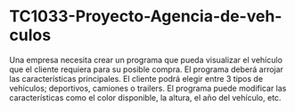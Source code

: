 # TC1033-Proyecto-Agencia-de-veh-culos
Una empresa necesita crear un programa que pueda visualizar el vehículo que el cliente requiera para su posible compra. El programa deberá arrojar las características principales. El cliente podrá elegir entre 3 tipos de vehículos; deportivos, camiones o trailers. El programa puede modificar las características como el color disponible, la altura, el año del vehículo, etc.
